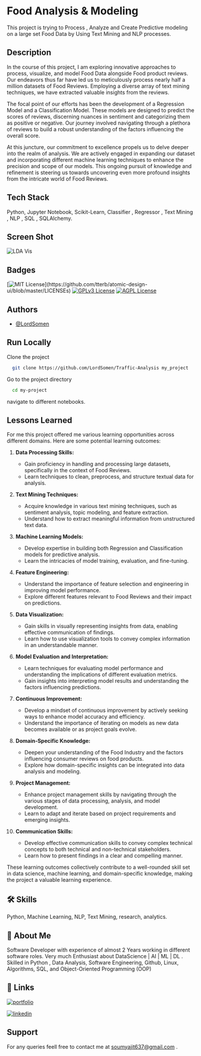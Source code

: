 
# Food Analysis & Modeling

This project is trying to Process , Analyze and Create Predictive modeling on a large set Food Data by Using Text Mining and NLP processes.

## Description

In the course of this project, I am exploring innovative approaches to process, visualize, and model Food Data alongside Food product reviews. Our endeavors thus far have led us to meticulously process nearly half a million datasets of Food Reviews. Employing a diverse array of text mining techniques, we have extracted valuable insights from the reviews.

The focal point of our efforts has been the development of a Regression Model and a Classification Model. These models are designed to predict the scores of reviews, discerning nuances in sentiment and categorizing them as positive or negative. Our journey involved navigating through a plethora of reviews to build a robust understanding of the factors influencing the overall score.

At this juncture, our commitment to excellence propels us to delve deeper into the realm of analysis. We are actively engaged in expanding our dataset and incorporating different machine learning techniques to enhance the precision and scope of our models. This ongoing pursuit of knowledge and refinement is steering us towards uncovering even more profound insights from the intricate world of Food Reviews.

## Tech Stack

Python, Jupyter Notebook, Scikit-Learn, Classifier , Regressor , Text Mining , NLP , SQL , SQLAlchemy.

## Screen Shot
![LDA Vis](https://github.com/LordSomen/FoodAnalysis-and-Modeling/assets/29105619/fc0f1289-7b85-4f29-ac53-ba13e6f30709)

## Badges

[![MIT License](https://img.shields.io/apm/l/atomic-design-ui.svg?)](https://github.com/tterb/atomic-design-ui/blob/master/LICENSEs)
[![GPLv3 License](https://img.shields.io/badge/License-GPL%20v3-yellow.svg)](https://opensource.org/licenses/)
[![AGPL License](https://img.shields.io/badge/license-AGPL-blue.svg)](http://www.gnu.org/licenses/agpl-3.0)


## Authors

- [@LordSomen](https://github.com/LordSomen)


## Run Locally

Clone the project

```bash
  git clone https://github.com/LordSomen/Traffic-Analysis my_project
```

Go to the project directory

```bash
  cd my-project
```
navigate to different notebooks.

## Lessons Learned

For me this project offered me various learning opportunities across different domains. Here are some potential learning outcomes:

1. **Data Processing Skills:**
   - Gain proficiency in handling and processing large datasets, specifically in the context of Food Reviews.
   - Learn techniques to clean, preprocess, and structure textual data for analysis.

2. **Text Mining Techniques:**
   - Acquire knowledge in various text mining techniques, such as sentiment analysis, topic modeling, and feature extraction.
   - Understand how to extract meaningful information from unstructured text data.

3. **Machine Learning Models:**
   - Develop expertise in building both Regression and Classification models for predictive analysis.
   - Learn the intricacies of model training, evaluation, and fine-tuning.

4. **Feature Engineering:**
   - Understand the importance of feature selection and engineering in improving model performance.
   - Explore different features relevant to Food Reviews and their impact on predictions.

5. **Data Visualization:**
   - Gain skills in visually representing insights from data, enabling effective communication of findings.
   - Learn how to use visualization tools to convey complex information in an understandable manner.

6. **Model Evaluation and Interpretation:**
   - Learn techniques for evaluating model performance and understanding the implications of different evaluation metrics.
   - Gain insights into interpreting model results and understanding the factors influencing predictions.

7. **Continuous Improvement:**
   - Develop a mindset of continuous improvement by actively seeking ways to enhance model accuracy and efficiency.
   - Understand the importance of iterating on models as new data becomes available or as project goals evolve.

8. **Domain-Specific Knowledge:**
   - Deepen your understanding of the Food Industry and the factors influencing consumer reviews on food products.
   - Explore how domain-specific insights can be integrated into data analysis and modeling.

9. **Project Management:**
   - Enhance project management skills by navigating through the various stages of data processing, analysis, and model development.
   - Learn to adapt and iterate based on project requirements and emerging insights.

10. **Communication Skills:**
    - Develop effective communication skills to convey complex technical concepts to both technical and non-technical stakeholders.
    - Learn how to present findings in a clear and compelling manner.

These learning outcomes collectively contribute to a well-rounded skill set in data science, machine learning, and domain-specific knowledge, making the project a valuable learning experience.

## 🛠 Skills
Python, Machine Learning, NLP, Text Mining, research, analytics.


## 🚀 About Me
Software Developer with experience of almost 2 Years working in different software roles. Very much Enthusiast about  DataScience | AI | ML | DL . Skilled  in Python , Data Analysis, Software Engineering, Github, Linux, Algorithms, SQL,  and Object-Oriented Programming (OOP)



## 🔗 Links
[![portfolio](https://img.shields.io/badge/my_portfolio-000?style=for-the-badge&logo=ko-fi&logoColor=white)](https://github.com/LordSomen)

[![linkedin](https://img.shields.io/badge/linkedin-0A66C2?style=for-the-badge&logo=linkedin&logoColor=white)](https://www.linkedin.com/in/soumyajit-pal-810283152/)


## Support

For any queries feell free to contact me at soumyajit637@gmail.com .

